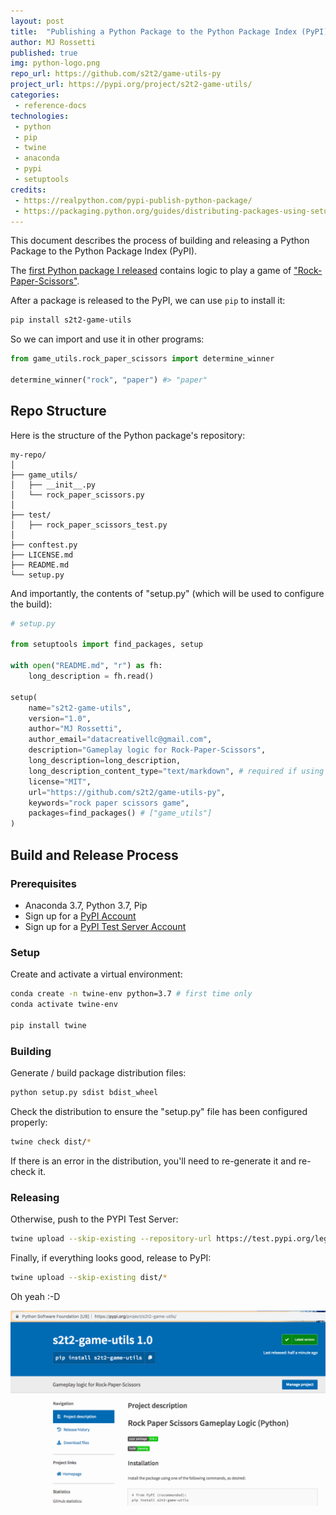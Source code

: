 ```yaml
---
layout: post
title:  "Publishing a Python Package to the Python Package Index (PyPI)"
author: MJ Rossetti
published: true
img: python-logo.png
repo_url: https://github.com/s2t2/game-utils-py
project_url: https://pypi.org/project/s2t2-game-utils/
categories:
 - reference-docs
technologies:
 - python
 - pip
 - twine
 - anaconda
 - pypi
 - setuptools
credits:
 - https://realpython.com/pypi-publish-python-package/
 - https://packaging.python.org/guides/distributing-packages-using-setuptools/
---
```


This document describes the process of building and releasing a Python Package to the Python Package Index (PyPI).

The [first Python package I released](https://pypi.org/project/s2t2-game-utils/) contains logic to play a game of ["Rock-Paper-Scissors"](https://en.wikipedia.org/wiki/Rock%E2%80%93paper%E2%80%93scissors).

After a package is released to the PyPI, we can use `pip` to install it:

```sh
pip install s2t2-game-utils
```

So we can import and use it in other programs:

```py
from game_utils.rock_paper_scissors import determine_winner

determine_winner("rock", "paper") #> "paper"
```

## Repo Structure

Here is the structure of the Python package's repository:

```
my-repo/
│
├── game_utils/
│   ├── __init__.py
│   └── rock_paper_scissors.py
│
├── test/
│   ├── rock_paper_scissors_test.py
│
├── conftest.py
├── LICENSE.md
├── README.md
└── setup.py
```

And importantly, the contents of "setup.py" (which will be used to configure the build):

```py
# setup.py

from setuptools import find_packages, setup

with open("README.md", "r") as fh:
    long_description = fh.read()

setup(
    name="s2t2-game-utils",
    version="1.0",
    author="MJ Rossetti",
    author_email="datacreativellc@gmail.com",
    description="Gameplay logic for Rock-Paper-Scissors",
    long_description=long_description,
    long_description_content_type="text/markdown", # required if using a md file for long desc
    license="MIT",
    url="https://github.com/s2t2/game-utils-py",
    keywords="rock paper scissors game",
    packages=find_packages() # ["game_utils"]
)
```

## Build and Release Process

### Prerequisites

  + Anaconda 3.7, Python 3.7, Pip
  + Sign up for a [PyPI Account](https://pypi.org)
  + Sign up for a [PyPI Test Server Account](https://test.pypi.org)

### Setup

Create and activate a virtual environment:

```sh
conda create -n twine-env python=3.7 # first time only
conda activate twine-env

pip install twine
```

### Building

Generate / build package distribution files:

```sh
python setup.py sdist bdist_wheel
```

Check the distribution to ensure the "setup.py" file has been configured properly:

```sh
twine check dist/*
```

If there is an error in the distribution, you'll need to re-generate it and re-check it.

### Releasing

Otherwise, push to the PYPI Test Server:

```sh
twine upload --skip-existing --repository-url https://test.pypi.org/legacy/ dist/*
```

Finally, if everything looks good, release to PyPI:

```sh
twine upload --skip-existing dist/*
```

Oh yeah :-D

![A screenshot of the package on the python package index](/assets/img/posts/rock-paper-scissors-pypi.png)
